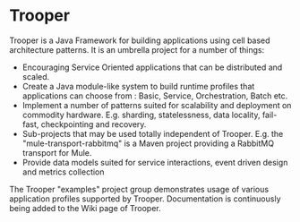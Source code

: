 Trooper
=======

Trooper is a Java Framework for building applications using cell based architecture patterns.
It is an umbrella project for a number of things:

* Encouraging Service Oriented applications that can be distributed and scaled.
* Create a Java module-like system to build runtime profiles that applications can choose from : Basic, Service, Orchestration, Batch etc.
* Implement a number of patterns suited for scalability and deployment on commodity hardware. E.g. sharding, statelessness, data locality, fail-fast, checkpointing and recovery.
* Sub-projects that may be used totally independent of Trooper. E.g. the "mule-transport-rabbitmq" is a Maven project providing a RabbitMQ transport for Mule.
* Provide data models suited for service interactions, event driven design and metrics collection

The Trooper "examples" project group demonstrates usage of various application profiles supported by Trooper.
Documentation is continuously being added to the Wiki page of Trooper.